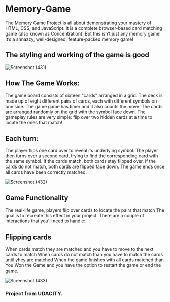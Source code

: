 # Memory-Game

The Memory Game Project is all about demonstrating your mastery of HTML, CSS, and JavaScript. It is a complete browser-based card matching game (also known as Concentration). 
But this isn’t just any memory game! It’s a shnazzy, well-designed, feature-packed memory game!

## The styling and working of the game is good

![Screenshot (431)](https://user-images.githubusercontent.com/36926573/57229303-5bf5f700-7033-11e9-9096-eef464c6777d.png)

## How The Game Works:

The game board consists of sixteen "cards" arranged in a grid. The deck is made up of eight different pairs of cards, each with different symbols on one side. 
The game game has timer and it also counts the move.
The cards are arranged randomly on the grid with the symbol face down. The gameplay rules are very simple: flip over two hidden cards at a time to locate the ones that match!

## Each turn:

The player flips one card over to reveal its underlying symbol.
The player then turns over a second card, trying to find the corresponding card with the same symbol.
If the cards match, both cards stay flipped over.
If the cards do not match, both cards are flipped face down.
The game ends once all cards have been correctly matched.

![Screenshot (432)](https://user-images.githubusercontent.com/36926573/57229320-6617f580-7033-11e9-9c41-2e6110b62353.png)

## Game Functionality
The real-life game, players flip over cards to locate the pairs that match The goal is to recreate this effect in your project. 
There are a couple of interactions that you'll need to handle:

## Flipping cards
When cards match they are matched and you have to move to the next cards to match
When cards do not match than you have to match the cards until yhey are matched
When the game finishes with all cards matched than You Won the Game and you have the option to restart the game or end the game.

![Screenshot (433)](https://user-images.githubusercontent.com/36926573/57229327-6b754000-7033-11e9-88b6-2ff652193476.png)

### Project from UDACITY.



